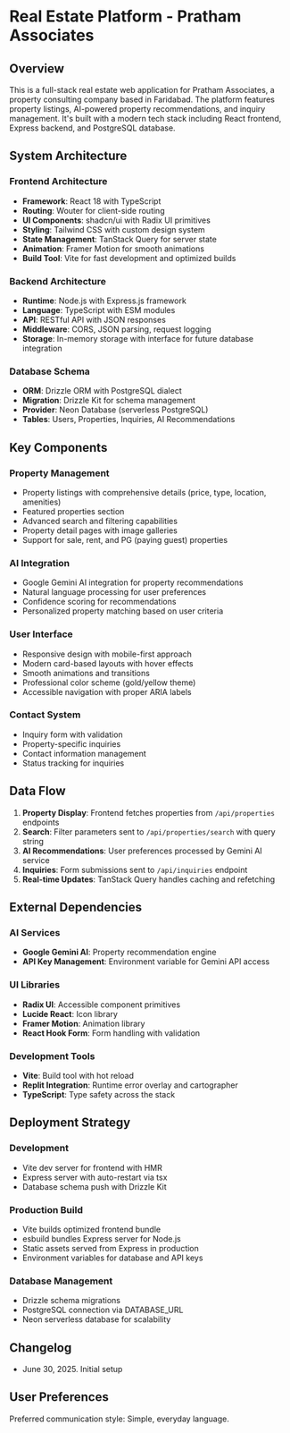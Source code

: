 # Real Estate Platform - Pratham Associates

## Overview

This is a full-stack real estate web application for Pratham Associates, a property consulting company based in Faridabad. The platform features property listings, AI-powered property recommendations, and inquiry management. It's built with a modern tech stack including React frontend, Express backend, and PostgreSQL database.

## System Architecture

### Frontend Architecture
- **Framework**: React 18 with TypeScript
- **Routing**: Wouter for client-side routing
- **UI Components**: shadcn/ui with Radix UI primitives
- **Styling**: Tailwind CSS with custom design system
- **State Management**: TanStack Query for server state
- **Animation**: Framer Motion for smooth animations
- **Build Tool**: Vite for fast development and optimized builds

### Backend Architecture
- **Runtime**: Node.js with Express.js framework
- **Language**: TypeScript with ESM modules
- **API**: RESTful API with JSON responses
- **Middleware**: CORS, JSON parsing, request logging
- **Storage**: In-memory storage with interface for future database integration

### Database Schema
- **ORM**: Drizzle ORM with PostgreSQL dialect
- **Migration**: Drizzle Kit for schema management
- **Provider**: Neon Database (serverless PostgreSQL)
- **Tables**: Users, Properties, Inquiries, AI Recommendations

## Key Components

### Property Management
- Property listings with comprehensive details (price, type, location, amenities)
- Featured properties section
- Advanced search and filtering capabilities
- Property detail pages with image galleries
- Support for sale, rent, and PG (paying guest) properties

### AI Integration
- Google Gemini AI integration for property recommendations
- Natural language processing for user preferences
- Confidence scoring for recommendations
- Personalized property matching based on user criteria

### User Interface
- Responsive design with mobile-first approach
- Modern card-based layouts with hover effects
- Smooth animations and transitions
- Professional color scheme (gold/yellow theme)
- Accessible navigation with proper ARIA labels

### Contact System
- Inquiry form with validation
- Property-specific inquiries
- Contact information management
- Status tracking for inquiries

## Data Flow

1. **Property Display**: Frontend fetches properties from `/api/properties` endpoints
2. **Search**: Filter parameters sent to `/api/properties/search` with query string
3. **AI Recommendations**: User preferences processed by Gemini AI service
4. **Inquiries**: Form submissions sent to `/api/inquiries` endpoint
5. **Real-time Updates**: TanStack Query handles caching and refetching

## External Dependencies

### AI Services
- **Google Gemini AI**: Property recommendation engine
- **API Key Management**: Environment variable for Gemini API access

### UI Libraries
- **Radix UI**: Accessible component primitives
- **Lucide React**: Icon library
- **Framer Motion**: Animation library
- **React Hook Form**: Form handling with validation

### Development Tools
- **Vite**: Build tool with hot reload
- **Replit Integration**: Runtime error overlay and cartographer
- **TypeScript**: Type safety across the stack

## Deployment Strategy

### Development
- Vite dev server for frontend with HMR
- Express server with auto-restart via tsx
- Database schema push with Drizzle Kit

### Production Build
- Vite builds optimized frontend bundle
- esbuild bundles Express server for Node.js
- Static assets served from Express in production
- Environment variables for database and API keys

### Database Management
- Drizzle schema migrations
- PostgreSQL connection via DATABASE_URL
- Neon serverless database for scalability

## Changelog
- June 30, 2025. Initial setup

## User Preferences

Preferred communication style: Simple, everyday language.